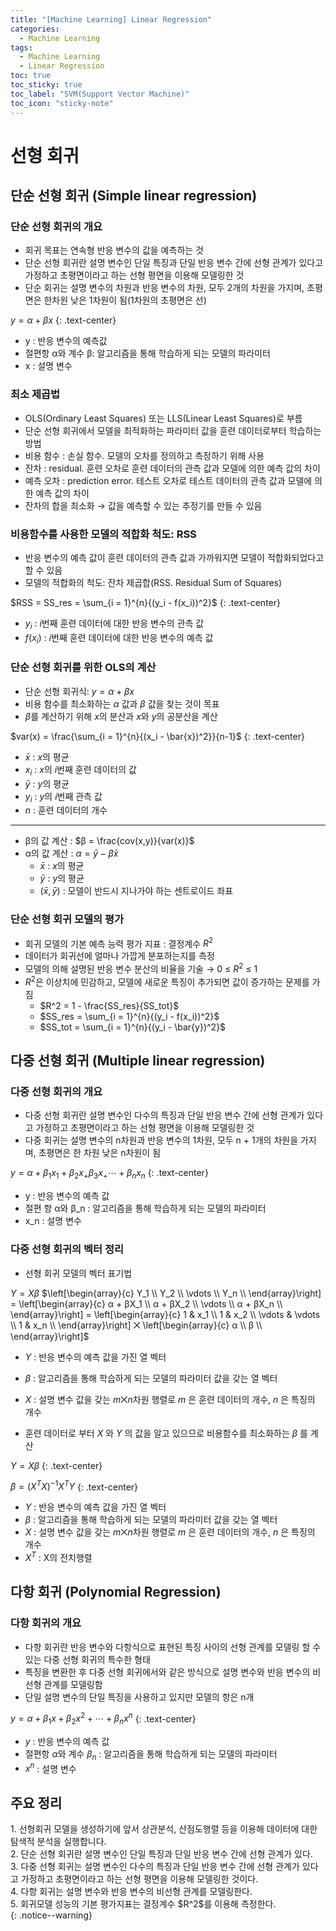```yaml
---
title: "[Machine Learning] Linear Regression"
categories:
  - Machine Learning
tags:
  - Machine Learning
  - Linear Regression
toc: true
toc_sticky: true
toc_label: "SVM(Support Vector Machine)"
toc_icon: "sticky-note"
---
```


# 선형 회귀

## 단순 선형 회귀 (Simple linear regression)

### 단순 선형 회귀의 개요
- 회귀 목표는 연속형 반응 변수의 값을 예측하는 것
- 단순 선형 회귀란 설명 변수인 단일 특징과 단일 반응 변수 간에 선형 관계가 있다고 가정하고 초평면이라고 하는 선형 평면을 이용해 모델링한 것
- 단순 회귀는 설명 변수의 차원과 반응 변수의 차원, 모두 2개의 차원을 가지며, 초평면은 한차원 낮은 1차원이 됨(1차원의 초평면은 선)

$y = α + βx$
{: .text-center}

- y : 반응 변수의 예측값
- 절편항 α와 계수 β: 알고리즘을 통해 학습하게 되는 모델의 파라미터
- x : 설명 변수

### 최소 제곱법
- OLS(Ordinary Least Squares) 또는 LLS(Linear Least Squares)로 부름
- 단순 선형 회귀에서 모델을 최적화하는 파라미터 값을 훈련 데이터로부터 학습하는 방법
- 비용 함수 : 손실 함수. 모델의 오차를 정의하고 측정하기 위해 사용
- 잔차 : residual. 훈련 오차로 훈련 데이터의 관측 값과 모델에 의한 예측 값의 차이
- 예측 오차 : prediction error. 테스트 오차로 테스트 데이터의 관측 값과 모델에 의한 예측 값의 차이
- 잔차의 합을 최소화 → 값을 예측할 수 있는 추정기를 만들 수 있음

### 비용함수를 사용한 모델의 적합화 척도: RSS
- 반응 변수의 예측 값이 훈련 데이터의 관측 값과 가까워지면 모델이 적합화되었다고 할 수 있음
- 모델의 적합화의 척도: 잔차 제곱합(RSS. Residual Sum of Squares)

$RSS = SS_res = \sum_{i = 1}^{n}{(y_i - f(x_i))^2}$
{: .text-center}

- $y_i$ : $i$번째 훈련 데이터에 대한 반응 변수의 관측 값
- $f(x_i)$ : $i$번째 훈련 데이터에 대한 반응 변수의 예측 값

### 단순 선형 회귀를 위한 OLS의 계산
- 단순 선형 회귀식: $y = α + βx$
- 비용 함수를 최소화하는 $α$ 값과 $β$ 값을 찾는 것이 목표
- $β$를 계산하기 위해 $x$의 분산과 $x$와 $y$의 공분산을 계산

$var(x) = \frac{\sum_{i = 1}^{n}{(x_i - \bar{x})^2}}{n-1}$
{: .text-center}

- $\bar{x}$ : $x$의 평균
- $x_i$ : $x$의 $i$번째 훈련 데이터의 값
- $\bar{y}$ : $y$의 평균
- $y_i$ : $y$의 $i$번째 관측 값
- $n$ : 훈련 데이터의 개수

---

- β의 값 계산 : $β = \frac{cov(x,y)}{var(x)}$
- α의 값 계산 : $α = \bar{y} - β\bar{x}$
  - $\bar{x}$ : $x$의 평균
  - $\bar{y}$ : $y$의 평균
  - $(\bar{x},\bar{y})$ : 모델이 반드시 지나가야 하는 센트로이드 좌표

### 단순 선형 회귀 모델의 평가
- 회귀 모델의 기본 예측 능력 평가 지표 : 결정계수 $R^2$
- 데이터가 회귀선에 얼마나 가깝게 분포하는지를 측정
- 모델의 의해 설명된 반응 변수 분산의 비율을 기술 → 0 ≤ $R^2$ ≤ 1
- $R^2$은 이상치에 민감하고, 모델에 새로운 특징이 추가되면 값이 증가하는 문제를 가짐
  - $R^2 = 1 - \frac{SS_res}{SS_tot}$
  - $SS_res = \sum_{i = 1}^{n}{(y_i - f(x_i))^2}$
  - $SS_tot = \sum_{i = 1}^{n}{(y_i - \bar{y})^2}$


## 다중 선형 회귀 (Multiple linear regression)

### 다중 선형 회귀의 개요
- 다중 선형 회귀란 설명 변수인 다수의 특징과 단일 반응 변수 간에 선형 관계가 있다고 가정하고 초평면이라고 하는 선형 평면을 이용해 모델링한 것
- 다중 회귀는 설명 변수의 n차원과 반응 변수의 1차원, 모두 n + 1개의 차원을 가지며, 초평면은 한 차원 낮은 n차원이 됨

$y = α + β_1x_1 + β_2x_ + β_3x_ + \cdots + β_nx_n$
{: .text-center}

- y : 반응 변수의 예측 값
- 절편 항 α와 β_n : 알고리즘을 통해 학습하게 되는 모델의 파라미터
- x_n : 설명 변수

### 다중 선형 회귀의 벡터 정리
- 선형 회귀 모델의 벡터 표기법

$Y = Xβ$
$\left[\begin{array}{c} Y_1 \\ Y_2 \\ \vdots \\ Y_n \\ \end{array}\right] = \left[\begin{array}{c} α + βX_1 \\ α + βX_2 \\ \vdots \\ α + βX_n \\ \end{array}\right] = \left[\begin{array}{c} 1 & x_1 \\ 1 & x_2 \\ \vdots & \vdots \\ 1 & x_n \\ \end{array}\right] ⨉ \left[\begin{array}{c} α \\ β \\ \end{array}\right]$

- $Y$ : 반응 변수의 예측 값을 가진 열 벡터
- $β$ : 알고리즘을 통해 학습하게 되는 모델의 파라미터 값을 갖는 열 벡터
- $X$ : 설명 변수 값을 갖는 $m ⨉ n$차원 행렬로 $m$ 은 훈련 데이터의 개수, $n$ 은 특징의 개수

- 훈련 데이터로 부터 $X$ 와 $Y$ 의 값을 알고 있으므로 비용함수를 최소화하는 $β$ 를 계산

$Y = Xβ$
{: .text-center}

$β = (X^TX)^{-1}X^TY$
{: .text-center}

  - $Y$ : 반응 변수의 예측 값을 가진 열 벡터
  - $β$ : 알고리즘을 통해 학습하게 되는 모델의 파라미터 값을 갖는 열 벡터
  - $X$ : 설명 변수 값을 갖는 $m ⨉ n$차원 행렬로 $m$ 은 훈련 데이터의 개수, $n$ 은 특징의 개수
  - $X^T$ : X의 전치행렬


## 다항 회귀 (Polynomial Regression)

### 다항 회귀의 개요
- 다항 회귀란 반응 변수와 다항식으로 표현된 특징 사이의 선형 관계를 모델링 할 수 있는 다중 선형 회귀의 특수한 형태
- 특징을 변환한 후 다중 선형 회귀에서와 같은 방식으로 설명 변수와 반응 변수의 비선형 관계를 모델링함
- 단일 설명 변수의 단일 특징을 사용하고 있지만 모델의 항은 n개

$y = α + β_1x + β_2x^2 + \cdots + β_nx^n$
{: .text-center}

  - $y$ : 반응 변수의 예측 값
  - 절편항 $α$와 계수 $β_n$ : 알고리즘을 통해 학습하게 되는 모델의 파라미터
  - $x^n$ : 설명 변수

## 주요 정리

<div>
  1. 선형회귀 모델을 생성하기에 앞서 상관분석, 산점도행렬 등을 이용해 데이터에 대한 탐색적 분석을 실행합니다.<br>
  2. 단순 선형 회귀란 설명 변수인 단일 특징과 단일 반응 변수 간에 선형 관계가 있다.<br>
  3. 다중 선형 회귀는 설명 변수인 다수의 특징과 단일 반응 변수 간에 선형 관계가 있다고 가정하고 초평면이라고 하는 선형 평면을 이용해 모델링한 것이다.<br>
  4. 다항 회귀는 설명 변수와 반응 변수의 비선형 관계를 모델링한다.<br>
  5. 회귀모델 성능의 기본 평가지표는 결정계수 $R^2$를 이용해 측정한다.<br>
</div>
{: .notice--warning}

